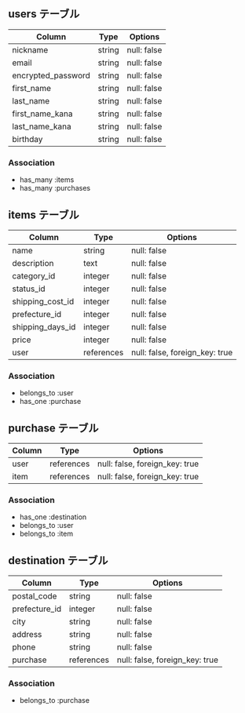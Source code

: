 ## users テーブル

| Column            | Type   | Options     |
| --------          | ------ | ----------- |
| nickname          | string | null: false |
| email              | string | null: false |
| encrypted_password | string | null: false |
| first_name         | string | null: false |
| last_name          | string | null: false |
| first_name_kana    | string | null: false |
| last_name_kana     | string | null: false |
| birthday           | string  | null: false |





### Association
- has_many :items
- has_many :purchases


## items テーブル

| Column      | Type            | Options     |
| --------    | ------          | ----------- |
| name        | string          | null: false |
| description | text            | null: false |
| category_id    | integer      | null: false |
| status_id    | integer        | null: false |
|shipping_cost_id| integer      | null: false |
|prefecture_id   | integer      | null: false |
|shipping_days_id| integer      | null: false |
|price        | integer          | null: false |
|user      | references      | null: false, foreign_key: true |

### Association
- belongs_to :user
- has_one :purchase



## purchase テーブル

| Column      | Type            | Options     |
| --------    | ------          | ----------- |
| user        | references      | null: false, foreign_key: true |
| item        | references     | null: false, foreign_key: true |

### Association
- has_one :destination
- belongs_to :user
- belongs_to :item


## destination テーブル

| Column       | Type            | Options     |
| --------     | ------          | ----------- |
| postal_code  | string          | null: false |
| prefecture_id   | integer      | null: false |
| city         | string          | null: false |
| address      | string          | null: false |
| phone        | string         | null: false |
| purchase      | references      | null: false, foreign_key: true |

### Association
- belongs_to :purchase

